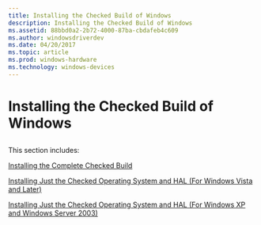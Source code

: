 ```yaml
---
title: Installing the Checked Build of Windows
description: Installing the Checked Build of Windows
ms.assetid: 88bbd0a2-2b72-4000-87ba-cbdafeb4c609
ms.author: windowsdriverdev
ms.date: 04/20/2017
ms.topic: article
ms.prod: windows-hardware
ms.technology: windows-devices
---
```


# Installing the Checked Build of Windows


## <span id="ddk_installing_the_checked_build_tools"></span><span id="DDK_INSTALLING_THE_CHECKED_BUILD_TOOLS"></span>


This section includes:

[Installing the Complete Checked Build](installing-the-complete-checked-build.md)

[Installing Just the Checked Operating System and HAL (For Windows Vista and Later)](installing-just-the-checked-operating-system-and-hal--for-windows-vist.md)

[Installing Just the Checked Operating System and HAL (For Windows XP and Windows Server 2003)](installing-just-the-checked-operating-system-and-hal--for-windows-xp-a.md)

 

 





